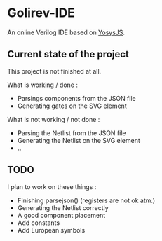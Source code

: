 # Golirev-IDE
An online Verilog IDE based on [YosysJS](http://www.clifford.at/yosys/yosysjs.html).

## Current state of the project

This project is not finished at all.

What is working / done :
* Parsings components from the JSON file
* Generating gates on the SVG element


What is not working / not done :
* Parsing the Netlist from the JSON file
* Generating the Netlist on the SVG element
* ..

## TODO

I plan to work on these things : 
* Finishing parsejson() (registers are not ok atm.)
* Generating the Netlist correctly
* A good component placement
* Add constants
* Add European symbols